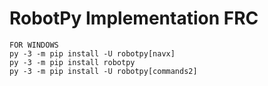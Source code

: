 # RobotPy Implementation FRC
    FOR WINDOWS
    py -3 -m pip install -U robotpy[navx]
    py -3 -m pip install robotpy
    py -3 -m pip install -U robotpy[commands2]
